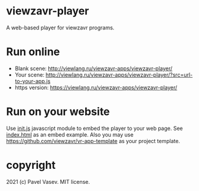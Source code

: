 # viewzavr-player

A web-based player for viewzavr programs.

# Run online

* Blank scene: http://viewlang.ru/viewzavr-apps/viewzavr-player/
* Your scene: http://viewlang.ru/viewzavr-apps/viewzavr-player/?src=url-to-your-app.js
* https version: https://viewlang.ru/viewzavr-apps/viewzavr-player/

# Run on your website

Use [init.js](init.js) javascript module to embed the player to your web page.
See [index.html](index.html) as an embed example.
Also you may use https://github.com/viewzavr/vr-app-template as your project template.

# copyright

2021 (c) Pavel Vasev. MIT license.
